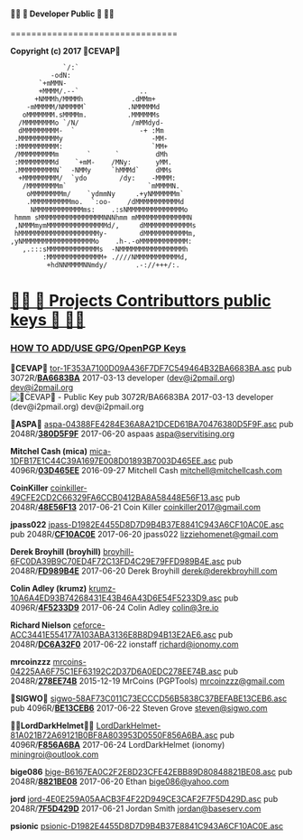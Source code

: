#### 👨‍💻 🔑 Developer Public 🔑 👩‍💻
================================

**Copyright (c) 2017 🐼CEVAP🐼**

                 `/:`                           
              -odN:                             
           `+mMMN-                              
           +MMMM/.--`               ..          
          +NMMMh/MMMMh            .dMMm+        
        -mMMMMM/NMMMMM`          .NMMMMMd       
       oMMMMMMM.sMMMMm.          .MMMMMMs       
      /MMMMMMMMo `/N/             /mMMdyd-      
      dMMMMMMMMM-  `                -+ :Mm      
     .MMMMMMMMMMy                      -MM-     
     :MMMMMMMMMM:                      `MM+     
     /MMMMMMMMMm       `      `         dMh     
     :MMMMMMMMMd    `+mM-    /MNy:      yMM.    
     .MMMMMMMMMN`  -NMMy     `hMMMd`    dMMs    
      +MMMMMMMMM/  `ydo        /dy:    -MMMM:   
       /MMMMMMMMm`                    `mMMMMN.  
        oMMMMMMMMm/    `ydmmNy     .+yNMMMMMMm` 
        .MMMMMMMMMMmo.  `:oo-    /dMMMMMMMMMMMd 
         NMMMMMMMMMMMMms:    .:sNMMMMMMMMMMMMMMo
     hmmm sMMMMMMMMMMMMMMMMNNNhmm mMMMMMMMMMMMMMN
     ,NMMMmymMMMMMMMMMMMMMMMd/,     dMMMMMMMMMMMMs
     hMMMMMMMMMMMMMMMMMMMMy-        dMMMMMMMMMMMm,
    ,yNMMMMMMMMMMMMMMMMMMo    .h-.-oMMMMMMMMMMMM: 
       ,.:::sMMMMMMMMMMMMMs  -NMMMMMMMMMMMMMMMMh  
            :MMMMMMMMMMMMMM+ .////NMMMMMMMMMMMd,  
             +hdNNMMMMNNmdy/       .-://+++/:.    


[👨‍💻 🔑 Projects Contributtors public keys 🔑 👩‍💻](https://github.com/cevap/ion/tree/master/doc/publickeys)
====================================================

### **[HOW TO ADD/USE GPG/OpenPGP Keys](../contrib/gitian-keys/README.md)**

**🐼CEVAP🐼**
[tor-1F353A7100D09A436F7DF7C549464B32BA6683BA.asc](../contrib/gitian-keys/tor-1F353A7100D09A436F7DF7C549464B32BA6683BA.asc)
pub  3072R/**[BA6683BA](https://pgp.mit.edu/pks/lookup?op=get&search=0x49464B32BA6683BA)** 2017-03-13 developer (dev@i2pmail.org) <dev@i2pmail.org>
![🐼CEVAP🐼 - Public Key pub  3072R/BA6683BA 2017-03-13 developer (dev@i2pmail.org) <dev@i2pmail.org>](https://raw.githubusercontent.com/cevap/ion/master/doc/publickeys/publickey-cevap.png)

**🔩ASPA🔩**
[aspa-04388FE4284E36A8A21DCED61BA70476380D5F9F.asc](../contrib/gitian-keys/aspa-04388FE4284E36A8A21DCED61BA70476380D5F9F.asc)
pub  2048R/**[380D5F9F](https://pgp.mit.edu/pks/lookup?op=get&search=0x1BA70476380D5F9F)** 2017-06-20 aspaas <aspa@servitising.org>

**Mitchel Cash (mica)**
[mica-1DFB17E1C44C39A1697E008D01893B7003D465EE.asc](../contrib/gitian-keys/mica-1DFB17E1C44C39A1697E008D01893B7003D465EE.asc)
pub  4096R/**[03D465EE](https://pgp.mit.edu/pks/lookup?op=get&search=0x01893B7003D465EE)** 2016-09-27 Mitchell Cash <mitchell@mitchellcash.com>

**CoinKiller**
[coinkiller-49CFE2CD2C66329FA6CCB0412BA8A58448E56F13.asc](../contrib/gitian-keys/coinkiller-49CFE2CD2C66329FA6CCB0412BA8A58448E56F13.asc)
pub  2048R/**[48E56F13](https://pgp.mit.edu/pks/lookup?op=get&search=0x2BA8A58448E56F13)** 2017-06-21 Coin Killer <coinkiller2017@gmail.com>

**jpass022**
[jpass-D1982E4455D8D7D9B4B37E8841C943A6CF10AC0E.asc](../contrib/gitian-keys/jpass-D1982E4455D8D7D9B4B37E8841C943A6CF10AC0E.asc)
pub  2048R/**[CF10AC0E](https://pgp.mit.edu/pks/lookup?op=get&search=0x41C943A6CF10AC0E)** 2017-06-20 jpass022 <lizziehomenet@gmail.com>

**Derek Broyhill (broyhill)**
[broyhill-6FC0DA39B9C70ED4F72C13FD4C29E79FFD989B4E.asc](../contrib/gitian-keys/broyhill-6FC0DA39B9C70ED4F72C13FD4C29E79FFD989B4E.asc)
pub  2048R/**[FD989B4E](https://pgp.mit.edu/pks/lookup?op=get&search=0x4C29E79FFD989B4E)** 2017-06-20 Derek Broyhill <derek@derekbroyhill.com>

**Colin Adley (krumz)**
[krumz-10A6A4ED93B74268431E43B46A43D6E54F5233D9.asc](../contrib/gitian-keys/krumz-10A6A4ED93B74268431E43B46A43D6E54F5233D9.asc)
pub  4096R/**[4F5233D9](https://pgp.mit.edu/pks/lookup?op=get&search=0x6A43D6E54F5233D9)** 2017-06-24 Colin Adley <colin@3re.io>

**Richard Nielson**
[ceforce-ACC3441E554177A103ABA3136E8B8D94B13E2AE6.asc](../contrib/gitian-keys/ceforce-ACC3441E554177A103ABA3136E8B8D94B13E2AE6.asc)
pub  2048R/**[DC6A32F0](https://pgp.mit.edu/pks/lookup?op=get&search=0x6EF669A4DC6A32F0)** 2017-06-22 ionstaff <richard@ionomy.com>

**mrcoinzzz**
[mrcoins-04225AA6F75C1EF63192C2D37D6A0EDC278EE74B.asc](../contrib/gitian-keys/mrcoins-04225AA6F75C1EF63192C2D37D6A0EDC278EE74B.asc)
pub  2048R/**[278EE74B](https://pgp.mit.edu/pks/lookup?op=get&search=0x7D6A0EDC278EE74B)** 2015-12-19 MrCoins (PGPTools) <mrcoinzzz@gmail.com>

**🛃SIGWO🛃**
[sigwo-58AF73C011C73ECCCD56B5838C37BEFABE13CEB6.asc](../contrib/gitian-keys/sigwo-58AF73C011C73ECCCD56B5838C37BEFABE13CEB6.asc)
pub  4096R/**[BE13CEB6](https://pgp.mit.edu/pks/lookup?op=get&search=0x8C37BEFABE13CEB6)** 2017-06-22 Steven Grove <steven@sigwo.com>

**👨‍🔬LordDarkHelmet👨‍🔬**
[LordDarkHelmet-81A021B72A69121B0BF8A803953D0550F856A6BA.asc](../contrib/gitian-keys/LordDarkHelmet-81A021B72A69121B0BF8A803953D0550F856A6BA.asc)
pub  4096R/**[F856A6BA](https://pgp.mit.edu/pks/lookup?op=get&search=0x953D0550F856A6BA)** 2017-06-24 LordDarkHelmet (ionomy) <miningroi@outlook.com>

**bige086**
[bige-B6167EA0C2F2E8D23CFE42EBB89D80848821BE08.asc](../contrib/gitian-keys/bige-B6167EA0C2F2E8D23CFE42EBB89D80848821BE08.asc)
pub  2048R/**[8821BE08](https://pgp.mit.edu/pks/lookup?op=get&search=0xB89D80848821BE08)** 2017-06-20 Ethan <bige086@yahoo.com>

**jord**
[jord-4E0E259A05AACB3F4F22D949CE3CAF2F7F5D429D.asc](../contrib/gitian-keys/jord-4E0E259A05AACB3F4F22D949CE3CAF2F7F5D429D.asc)
pub  2048R/**[7F5D429D](https://pgp.mit.edu/pks/lookup?op=get&search=0xCE3CAF2F7F5D429D)** 2017-06-21 Jordan Smith <jordan@baseserv.com>

**psionic**
[psionic-D1982E4455D8D7D9B4B37E8841C943A6CF10AC0E.asc](../contrib/gitian-keys/psionic-D1982E4455D8D7D9B4B37E8841C943A6CF10AC0E.asc)
